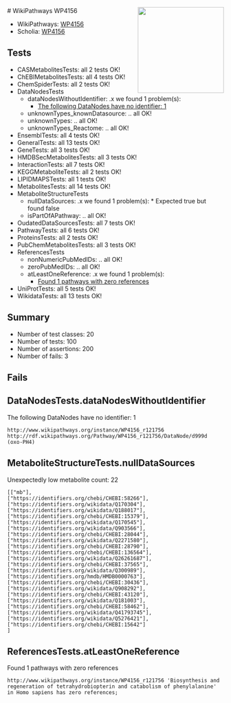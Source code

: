 <img style="float: right; width: 200px" src="https://upload.wikimedia.org/wikipedia/commons/thumb/8/83/Wplogo_with_text_500.png/640px-Wplogo_with_text_500.png" />
# WikiPathways WP4156

* WikiPathways: [WP4156](https://new.wikipathways.org/pathways/WP4156)
* Scholia: [WP4156](https://scholia.toolforge.org/wikipathways/WP4156)
## Tests
* CASMetabolitesTests: all 2 tests OK!
* ChEBIMetabolitesTests: all 4 tests OK!
* ChemSpiderTests: all 2 tests OK!
* DataNodesTests
    * dataNodesWithoutIdentifier: .x we found 1 problem(s):
        * [The following DataNodes have no identifier: 1](#d2d32fa0)
    * unknownTypes_knownDatasource: .. all OK!
    * unknownTypes: .. all OK!
    * unknownTypes_Reactome: .. all OK!
* EnsemblTests: all 4 tests OK!
* GeneralTests: all 13 tests OK!
* GeneTests: all 3 tests OK!
* HMDBSecMetabolitesTests: all 3 tests OK!
* InteractionTests: all 7 tests OK!
* KEGGMetaboliteTests: all 2 tests OK!
* LIPIDMAPSTests: all 1 tests OK!
* MetabolitesTests: all 14 tests OK!
* MetaboliteStructureTests
    * nullDataSources: .x we found 1 problem(s):
            * Expected true but found false
    * isPartOfAPathway: .. all OK!
* OudatedDataSourcesTests: all 7 tests OK!
* PathwayTests: all 6 tests OK!
* ProteinsTests: all 2 tests OK!
* PubChemMetabolitesTests: all 3 tests OK!
* ReferencesTests
    * nonNumericPubMedIDs: .. all OK!
    * zeroPubMedIDs: .. all OK!
    * atLeastOneReference: .x we found 1 problem(s):
        * [Found 1 pathways with zero references](#35eb778e)
* UniProtTests: all 5 tests OK!
* WikidataTests: all 13 tests OK!


## Summary

* Number of test classes: 20
* Number of tests: 100
* Number of assertions: 200
* Number of fails: 3

## Fails

<a name="d2d32fa0" />

## DataNodesTests.dataNodesWithoutIdentifier

The following DataNodes have no identifier: 1
```
http://www.wikipathways.org/instance/WP4156_r121756 http://rdf.wikipathways.org/Pathway/WP4156_r121756/DataNode/d999d (oxo-PH4)
```

<a name="919041aa" />

## MetaboliteStructureTests.nullDataSources

Unexpectedly low metabolite count: 22
```
[["mb"],
["https://identifiers.org/chebi/CHEBI:58266"],
["https://identifiers.org/wikidata/Q170304"],
["https://identifiers.org/wikidata/Q188017"],
["https://identifiers.org/chebi/CHEBI:15379"],
["https://identifiers.org/wikidata/Q170545"],
["https://identifiers.org/wikidata/Q903566"],
["https://identifiers.org/chebi/CHEBI:28044"],
["https://identifiers.org/wikidata/Q2271580"],
["https://identifiers.org/chebi/CHEBI:28790"],
["https://identifiers.org/chebi/CHEBI:136564"],
["https://identifiers.org/wikidata/Q26261687"],
["https://identifiers.org/chebi/CHEBI:37565"],
["https://identifiers.org/wikidata/Q300989"],
["https://identifiers.org/hmdb/HMDB0000763"],
["https://identifiers.org/chebi/CHEBI:30436"],
["https://identifiers.org/wikidata/Q908292"],
["https://identifiers.org/chebi/CHEBI:43120"],
["https://identifiers.org/wikidata/Q181003"],
["https://identifiers.org/chebi/CHEBI:58462"],
["https://identifiers.org/wikidata/Q41793745"],
["https://identifiers.org/wikidata/Q5276421"],
["https://identifiers.org/chebi/CHEBI:15642"]
]
```

<a name="35eb778e" />

## ReferencesTests.atLeastOneReference

Found 1 pathways with zero references
```
http://www.wikipathways.org/instance/WP4156_r121756 'Biosynthesis and regeneration of tetrahydrobiopterin and catabolism of phenylalanine' in Homo sapiens has zero references; 
```


